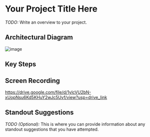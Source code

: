 # Your Project Title Here

*TODO:* Write an overview to your project.

## Architectural Diagram
![image](https://github.com/mehul1419/nd00333_AZMLND_C2/assets/51814570/15b8dc0d-1373-4e44-a4b9-c34b19dfa1fc)


## Key Steps


## Screen Recording
https://drive.google.com/file/d/1ylcVU2bN-xUopNsu6Kd5KHuY2wJc5Uvf/view?usp=drive_link

## Standout Suggestions
*TODO (Optional):* This is where you can provide information about any standout suggestions that you have attempted.
